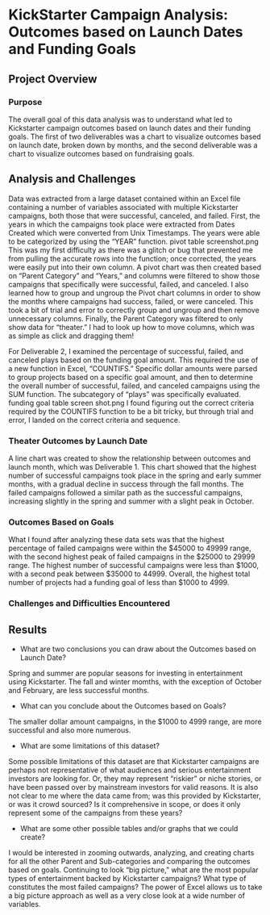 # KickStarter Campaign Analysis: Outcomes based on Launch Dates and Funding Goals

## Project Overview 

### Purpose

The overall goal of this data analysis was to understand what led to Kickstarter campaign outcomes based on launch dates and their funding goals. The first of two deliverables was a chart to visualize outcomes based on launch date, broken down by months, and the second deliverable was a chart to visualize outcomes based on fundraising goals. 

## Analysis and Challenges

Data was extracted from a large dataset contained within an Excel file containing a number of variables associated with multiple Kickstarter campaigns, both those that were successful, canceled, and failed. First, the years in which the campaigns took place were extracted from Dates Created which were converted from Unix Timestamps. The years were able to be categorized by using the “YEAR” function. pivot table screenshot.png This was my first difficulty as there was a glitch or bug that prevented me from pulling the accurate rows into the function; once corrected, the years were easily put into their own column. A pivot chart was then created based on “Parent Category” and “Years,” and columns were filtered to show those campaigns that specifically were successful, failed, and canceled. I also learned how to group and ungroup the Pivot chart columns in order to show the months where campaigns had success, failed, or were canceled. This took a bit of trial and error to correctly group and ungroup and then remove unnecessary columns. Finally, the Parent Category was filtered to only show data for “theater.” I had to look up how to move columns, which was as simple as click and dragging them! 

For Deliverable 2, I examined the percentage of successful, failed, and canceled plays based on the funding goal amount. This required the use of a new function in Excel, “COUNTIFS.” Specific dollar amounts were parsed to group projects based on a specific goal amount, and then to determine the overall number of successful, failed, and canceled campaigns using the SUM function. The subcategory of “plays” was specifically evaluated. funding goal table screen shot.png I found figuring out the correct criteria required by the COUNTIFS function to be a bit tricky, but through trial and error, I landed on the correct criteria and sequence. 

### Theater Outcomes by Launch Date

A line chart was created to show the relationship between outcomes and launch month, which was Deliverable 1. This chart showed that the highest number of successful campaigns took place in the spring and early summer months, with a gradual decline in success through the fall months. The failed campaigns followed a similar path as the successful campaigns, increasing slightly in the spring and summer with a slight peak in October. 

### Outcomes Based on Goals

What I found after analyzing these data sets was that the highest percentage of failed campaigns were within the $45000 to 49999 range, with the second highest peak of failed campaigns in the $25000 to 29999 range. The highest number of successful campaigns were less than $1000, with a second peak between $35000 to 44999. Overall, the highest total number of projects had a funding goal of less than $1000 to 4999. 

### Challenges and Difficulties Encountered

## Results

- What are two conclusions you can draw about the Outcomes based on Launch Date?

Spring and summer are popular seasons for investing in entertainment using Kickstarter. The fall and winter momths, with the exception of October and February, are less successful months. 

- What can you conclude about the Outcomes based on Goals?

The smaller dollar amount campaigns, in the $1000 to 4999 range, are more successful and also more numerous. 

- What are some limitations of this dataset?

Some possible limitations of this dataset are that Kickstarter campaigns are perhaps not representative of what audiences and serious entertainment investors are looking for. Or, they may represent “riskier” or niche stories, or have been passed over by mainstream investors for valid reasons. It is also not clear to me where the data came from; was this provided by Kickstarter, or was it crowd sourced? Is it comprehensive in scope, or does it only represent some of the campaigns from these years? 

- What are some other possible tables and/or graphs that we could create?

I would be interested in zooming outwards, analyzing, and creating charts for all the other Parent and Sub-categories and comparing the outcomes based on goals. Continuing to look “big picture,” what are the most popular types of entertainment backed by Kickstarter campaigns? What type of constitutes the most failed campaigns? The power of Excel allows us to take a big picture approach as well as a very close look at a wide number of variables. 